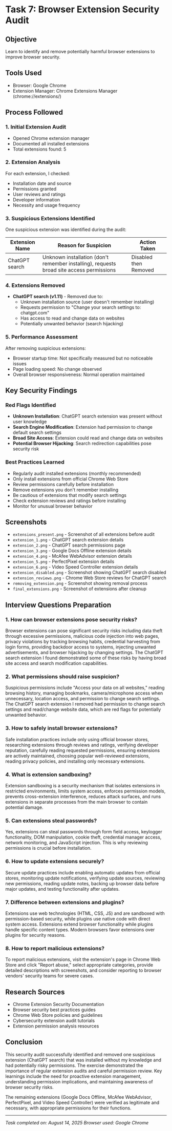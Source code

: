 # Task 7: Browser Extension Security Audit

## Objective
Learn to identify and remove potentially harmful browser extensions to improve browser security.

## Tools Used
- Browser: Google Chrome
- Extension Manager: Chrome Extensions Manager (chrome://extensions/)

## Process Followed

### 1. Initial Extension Audit
- Opened Chrome extension manager
- Documented all installed extensions
- Total extensions found: 5

### 2. Extension Analysis
For each extension, I checked:
- Installation date and source
- Permissions granted
- User reviews and ratings
- Developer information
- Necessity and usage frequency

### 3. Suspicious Extensions Identified
One suspicious extension was identified during the audit:

| Extension Name | Reason for Suspicion | Action Taken |
|----------------|---------------------|--------------|
| ChatGPT search | Unknown installation (don't remember installing), requests broad site access permissions | Disabled then Removed |

### 4. Extensions Removed
- **ChatGPT search (v1.11)** - Removed due to:
  - Unknown installation source (user doesn't remember installing)
  - Requests permission to "Change your search settings to: chatgpt.com"
  - Has access to read and change data on websites
  - Potentially unwanted behavior (search hijacking)

### 5. Performance Assessment
After removing suspicious extensions:
- Browser startup time: Not specifically measured but no noticeable issues
- Page loading speed: No change observed
- Overall browser responsiveness: Normal operation maintained

## Key Security Findings

### Red Flags Identified
- **Unknown Installation**: ChatGPT search extension was present without user knowledge
- **Search Engine Modification**: Extension had permission to change default search settings
- **Broad Site Access**: Extension could read and change data on websites
- **Potential Browser Hijacking**: Search redirection capabilities pose security risk

### Best Practices Learned
- Regularly audit installed extensions (monthly recommended)
- Only install extensions from official Chrome Web Store
- Review permissions carefully before installation
- Remove extensions you don't remember installing
- Be cautious of extensions that modify search settings
- Check extension reviews and ratings before installing
- Monitor for unusual browser behavior

## Screenshots
- `extensions_present.png` - Screenshot of all extensions before audit
- `extension_1.png` - ChatGPT search extension details
- `extension_2.png` - ChatGPT search permissions page
- `extension_3.png` - Google Docs Offline extension details  
- `extension_4.png` - McAfee WebAdvisor extension details
- `extension_5.png` - PerfectPixel extension details
- `extension_6.png` - Video Speed Controller extension details
- `extension_disabled.png` - Screenshot showing ChatGPT search disabled
- `extension_reviews.png` - Chrome Web Store reviews for ChatGPT search
- `removing_extension.png` - Screenshot showing removal process
- `final_extensions.png` - Screenshot of extensions after cleanup

## Interview Questions Preparation

### 1. How can browser extensions pose security risks?
Browser extensions can pose significant security risks including data theft through excessive permissions, malicious code injection into web pages, privacy violations by tracking browsing habits, credential harvesting from login forms, providing backdoor access to systems, injecting unwanted advertisements, and browser hijacking by changing settings. The ChatGPT search extension I found demonstrated some of these risks by having broad site access and search modification capabilities.

### 2. What permissions should raise suspicion?
Suspicious permissions include "Access your data on all websites," reading browsing history, managing bookmarks, camera/microphone access when unnecessary, location access, and permission to change search settings. The ChatGPT search extension I removed had permission to change search settings and read/change website data, which are red flags for potentially unwanted behavior.

### 3. How to safely install browser extensions?
Safe installation practices include only using official browser stores, researching extensions through reviews and ratings, verifying developer reputation, carefully reading requested permissions, ensuring extensions are actively maintained, choosing popular well-reviewed extensions, reading privacy policies, and installing only necessary extensions.

### 4. What is extension sandboxing?
Extension sandboxing is a security mechanism that isolates extensions in restricted environments, limits system access, enforces permission models, prevents cross-extension interference, reduces attack surfaces, and runs extensions in separate processes from the main browser to contain potential damage.

### 5. Can extensions steal passwords?
Yes, extensions can steal passwords through form field access, keylogger functionality, DOM manipulation, cookie theft, credential manager access, network monitoring, and JavaScript injection. This is why reviewing permissions is crucial before installation.

### 6. How to update extensions securely?
Secure update practices include enabling automatic updates from official stores, monitoring update notifications, verifying update sources, reviewing new permissions, reading update notes, backing up browser data before major updates, and testing functionality after updates.

### 7. Difference between extensions and plugins?
Extensions use web technologies (HTML, CSS, JS) and are sandboxed with permission-based security, while plugins use native code with direct system access. Extensions extend browser functionality while plugins handle specific content types. Modern browsers favor extensions over plugins for security reasons.

### 8. How to report malicious extensions?
To report malicious extensions, visit the extension's page in Chrome Web Store and click "Report abuse," select appropriate categories, provide detailed descriptions with screenshots, and consider reporting to browser vendors' security teams for severe cases.

## Research Sources
- Chrome Extension Security Documentation
- Browser security best practices guides
- Chrome Web Store policies and guidelines
- Cybersecurity extension audit tutorials
- Extension permission analysis resources

## Conclusion
This security audit successfully identified and removed one suspicious extension (ChatGPT search) that was installed without my knowledge and had potentially risky permissions. The exercise demonstrated the importance of regular extension audits and careful permission review. Key learnings include the need for proactive extension management, understanding permission implications, and maintaining awareness of browser security risks.

The remaining extensions (Google Docs Offline, McAfee WebAdvisor, PerfectPixel, and Video Speed Controller) were verified as legitimate and necessary, with appropriate permissions for their functions.

---
*Task completed on: August 14, 2025*
*Browser used: Google Chrome*
